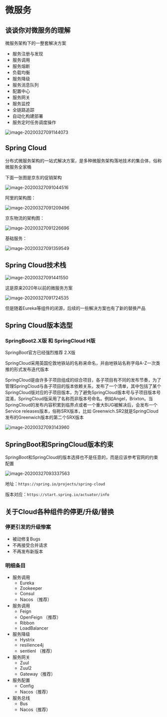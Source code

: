 # 微服务

## 谈谈你对微服务的理解

微服务架构下的一整套解决方案

- 服务注册与发现
- 服务调用
- 服务熔断
- 负载均衡
- 服务降级
- 服务消息队列
- 配置中心
- 服务网关
- 服务监控
- 全链路追踪
- 自动化构建部署
- 服务定时任务调度操作

![image-20200327091144073](images/image-20200327091144073.png)

## Spring Cloud

分布式微服务架构的一站式解决方案，是多种微服务架构落地技术的集合体，俗称微服务全家桶

下面一张图是京东的促销架构

![image-20200327091044516](images/image-20200327091044516.png)

阿里的架构图：

![image-20200327091209496](images/image-20200327091209496.png)



京东物流的架构图：

![image-20200327091226696](images/image-20200327091226696.png)

基础服务：

![image-20200327091359549](images/image-20200327091359549.png)



## Spring Cloud技术栈

![image-20200327091441550](images/image-20200327091441550.png)

这是原来2020年以前的微服务方案

![image-20200327091724535](images/image-20200327091724535.png)

但是随着Eureka等组件的闭源，后续的一些解决方案也有了新的替换产品



## Spring Cloud版本选型

### SpringBoot2.X版 和 SpringCloud H版

SpringBoot官方已经强烈推荐 2.X版

SpringCloud采用英国伦敦地铁站的名称来命名，并由地铁站名称字母A-Z一次类推的形式发布迭代版本

SpringCloud是由许多子项目组成的综合项目，各子项目有不同的发布节奏，为了管理SpringCloud与各子项目的版本依赖关系，发布了一个清单，其中包括了某个SpringCloud版对应的子项目版本，为了避免SpringCloud版本号与子项目版本号混淆，SpringCloud版采用了名称而非版本号命名。例如Angel，Brixton。当SpringCloud的发布内容积累到临界点或者一个重大BUG被解决后，会发布一个Service releases版本，俗称SRX版本，比如 Greenwich.SR2就是SpringCloud发布的Greenwich版本的第二个SRX版本

![image-20200327093143960](images/image-20200327093143960.png)



## SpringBoot和SpringCloud版本约束

SpringBoot和SpringCloud的版本选择也不是任意的，而是应该参考官网的约束配置

![image-20200327093337563](images/image-20200327093337563.png)

地址：`https://spring.io/projects/spring-cloud`

版本对应：`https://start.spring.io/actuator/info`



## 关于Cloud各种组件的停更/升级/替换

### 停更引发的升级惨案

- 被动修复Bugs
- 不再接受合并请求
- 不再发布新版本

### 明细条目

- 服务调用
  - Eureka
  - Zookeeper
  - Consul
  - Nacos （推荐）
- 服务调用
  - Feign
  - OpenFeign  （推荐）
  - Ribbon
  - LoadBalancer
- 服务降级
  - Hystrix   
  - resilience4j
  - sentienl （推荐）
- 服务网关
  - Zuul
  - Zuul2
  - Gateway（推荐）
- 服务配置
  - Config
  - Nacos（推荐）
- 服务总线
  - Bus
  - Nacos（推荐）
